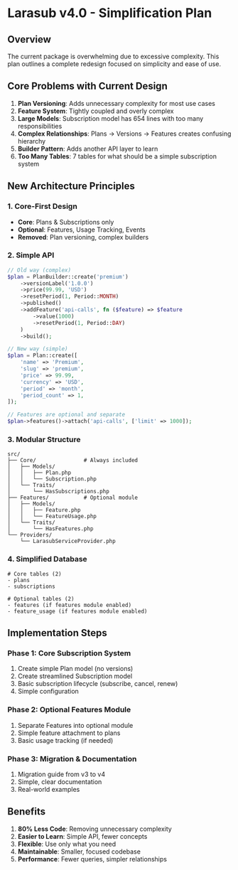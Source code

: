 # Larasub v4.0 - Simplification Plan

## Overview
The current package is overwhelming due to excessive complexity. This plan outlines a complete redesign focused on simplicity and ease of use.

## Core Problems with Current Design
1. **Plan Versioning**: Adds unnecessary complexity for most use cases
2. **Feature System**: Tightly coupled and overly complex
3. **Large Models**: Subscription model has 654 lines with too many responsibilities
4. **Complex Relationships**: Plans -> Versions -> Features creates confusing hierarchy
5. **Builder Pattern**: Adds another API layer to learn
6. **Too Many Tables**: 7 tables for what should be a simple subscription system

## New Architecture Principles

### 1. Core-First Design
- **Core**: Plans & Subscriptions only
- **Optional**: Features, Usage Tracking, Events
- **Removed**: Plan versioning, complex builders

### 2. Simple API
```php
// Old way (complex)
$plan = PlanBuilder::create('premium')
    ->versionLabel('1.0.0')
    ->price(99.99, 'USD')
    ->resetPeriod(1, Period::MONTH)
    ->published()
    ->addFeature('api-calls', fn ($feature) => $feature
        ->value(1000)
        ->resetPeriod(1, Period::DAY)
    )
    ->build();

// New way (simple)
$plan = Plan::create([
    'name' => 'Premium',
    'slug' => 'premium',
    'price' => 99.99,
    'currency' => 'USD',
    'period' => 'month',
    'period_count' => 1,
]);

// Features are optional and separate
$plan->features()->attach('api-calls', ['limit' => 1000]);
```

### 3. Modular Structure
```
src/
├── Core/               # Always included
│   ├── Models/
│   │   ├── Plan.php
│   │   └── Subscription.php
│   └── Traits/
│       └── HasSubscriptions.php
├── Features/           # Optional module
│   ├── Models/
│   │   ├── Feature.php
│   │   └── FeatureUsage.php
│   └── Traits/
│       └── HasFeatures.php
└── Providers/
    └── LarasubServiceProvider.php
```

### 4. Simplified Database
```
# Core tables (2)
- plans
- subscriptions

# Optional tables (2)
- features (if features module enabled)
- feature_usage (if features module enabled)
```

## Implementation Steps

### Phase 1: Core Subscription System
1. Create simple Plan model (no versions)
2. Create streamlined Subscription model
3. Basic subscription lifecycle (subscribe, cancel, renew)
4. Simple configuration

### Phase 2: Optional Features Module
1. Separate Features into optional module
2. Simple feature attachment to plans
3. Basic usage tracking (if needed)

### Phase 3: Migration & Documentation
1. Migration guide from v3 to v4
2. Simple, clear documentation
3. Real-world examples

## Benefits
1. **80% Less Code**: Removing unnecessary complexity
2. **Easier to Learn**: Simple API, fewer concepts
3. **Flexible**: Use only what you need
4. **Maintainable**: Smaller, focused codebase
5. **Performance**: Fewer queries, simpler relationships
